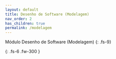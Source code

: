 ```yaml
---
layout: default
title: Desenho de Software (Modelagem)
nav_order: 2
has_children: true
permalink: /modelagem
---
```


Módulo Desenho de Software (Modelagem)
{: .fs-9}

<!--Descrição-->
{: .fs-6 .fw-300  }
